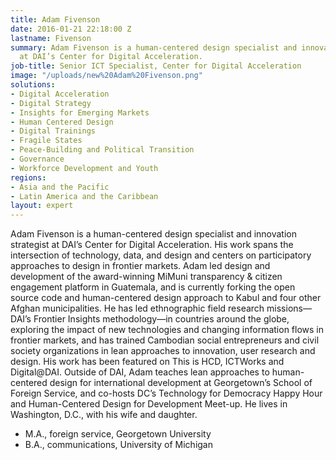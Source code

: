 ```yaml
---
title: Adam Fivenson
date: 2016-01-21 22:18:00 Z
lastname: Fivenson
summary: Adam Fivenson is a human-centered design specialist and innovation strategist
  at DAI’s Center for Digital Acceleration.
job-title: Senior ICT Specialist, Center for Digital Acceleration
image: "/uploads/new%20Adam%20Fivenson.png"
solutions:
- Digital Acceleration
- Digital Strategy
- Insights for Emerging Markets
- Human Centered Design
- Digital Trainings
- Fragile States
- Peace-Building and Political Transition
- Governance
- Workforce Development and Youth
regions:
- Asia and the Pacific
- Latin America and the Caribbean
layout: expert
---
```


Adam Fivenson is a human-centered design specialist and innovation strategist at DAI’s Center for Digital Acceleration. His work spans the intersection of technology, data, and design and centers on participatory approaches to design in frontier markets. Adam led design and development of the award-winning MiMuni transparency & citizen engagement platform in Guatemala, and is currently forking the open source code and human-centered design approach to Kabul and four other Afghan municipalities. He has led ethnographic field research missions—DAI’s Frontier Insights methodology—in countries around the globe, exploring the impact of new technologies and changing information flows in frontier markets, and has trained Cambodian social entrepreneurs and civil society organizations in lean approaches to innovation, user research and design. His work has been featured on This is HCD, ICTWorks and Digital@DAI. Outside of DAI, Adam teaches lean approaches to human-centered design for international development at Georgetown’s School of Foreign Service, and co-hosts DC’s Technology for Democracy Happy Hour and Human-Centered Design for Development Meet-up. He lives in Washington, D.C., with his wife and daughter.
 
* M.A., foreign service, Georgetown University
* B.A., communications, University of Michigan